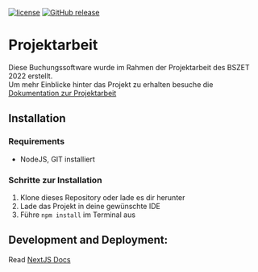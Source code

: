 [![license](https://img.shields.io/badge/License-MIT-purple.svg)](LICENSE)
[![GitHub release](https://img.shields.io/github/v/release/gz-bad-erzland-p3/docs)](https://GitHub.com/gz-bad-erzland-p3/projektarbeit/releases/)

# Projektarbeit
Diese Buchungssoftware wurde im Rahmen der Projektarbeit des BSZET 2022 erstellt. <br />
Um mehr Einblicke hinter das Projekt zu erhalten besuche die [Dokumentation zur Projektarbeit](https://gz-bad-erzland-p3.github.io/docs/)

## Installation
### Requirements
- NodeJS, GIT installiert

### Schritte zur Installation
1. Klone dieses Repository oder lade es dir herunter
2. Lade das Projekt in deine gewünschte IDE
3. Führe `npm install` im Terminal aus

## Development and Deployment:
Read [NextJS Docs](https://nextjs.org/docs)
